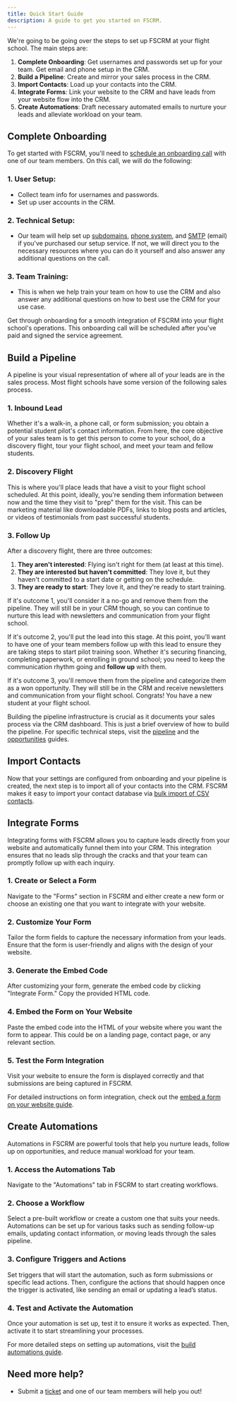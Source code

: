 ```yaml
---
title: Quick Start Guide
description: A guide to get you started on FSCRM.
---
```


We're going to be going over the steps to set up FSCRM at your flight school. The main steps are:

1. **Complete Onboarding**: Get usernames and passwords set up for your team. Get email and phone setup in the CRM.
2. **Build a Pipeline**: Create and mirror your sales process in the CRM.
3. **Import Contacts**: Load up your contacts into the CRM.
4. **Integrate Forms**: Link your website to the CRM and have leads from your website flow into the CRM.
5. **Create Automations**: Draft necessary automated emails to nurture your leads and alleviate workload on your team.

## Complete Onboarding

To get started with FSCRM, you'll need to [schedule an onboarding call](https://rightruddermarketing.com/schedule-call) with one of our team members. On this call, we will do the following:

### 1. **User Setup:**
   - Collect team info for usernames and passwords.
   - Set up user accounts in the CRM.

### 2. **Technical Setup:**
   - Our team will help set up [subdomains](/guides/setup-subdomain), [phone system](/guides/setup-phone-system), and [SMTP](/guides/setup-email) (email) if you've purchased our setup service. If not, we will direct you to the necessary resources where you can do it yourself and also answer any additional questions on the call.

### 3. **Team Training:**
   - This is when we help train your team on how to use the CRM and also answer any additional questions on how to best use the CRM for your use case.

Get through onboarding for a smooth integration of FSCRM into your flight school's operations. This onboarding call will be scheduled after you've paid and signed the service agreement.

## Build a Pipeline

A pipeline is your visual representation of where all of your leads are in the sales process. Most flight schools have some version of the following sales process.

### 1. **Inbound Lead**

Whether it's a walk-in, a phone call, or form submission; you obtain a potential student pilot's contact information. From here, the core objective of your sales team is to get this person to come to your school, do a discovery flight, tour your flight school, and meet your team and fellow students.

### 2. **Discovery Flight**

This is where you'll place leads that have a visit to your flight school scheduled. At this point, ideally, you're sending them information between now and the time they visit to "prep" them for the visit. This can be marketing material like downloadable PDFs, links to blog posts and articles, or videos of testimonials from past successful students.

### 3. **Follow Up**

After a discovery flight, there are three outcomes:

1. **They aren't interested**: Flying isn't right for them (at least at this time).
2. **They are interested but haven't committed**: They love it, but they haven't committed to a start date or getting on the schedule.
3. **They are ready to start**: They love it, and they're ready to start training.

If it's outcome 1, you'll consider it a no-go and remove them from the pipeline. They will still be in your CRM though, so you can continue to nurture this lead with newsletters and communication from your flight school.

If it's outcome 2, you'll put the lead into this stage. At this point, you'll want to have one of your team members follow up with this lead to ensure they are taking steps to start pilot training soon. Whether it's securing financing, completing paperwork, or enrolling in ground school; you need to keep the communication rhythm going and **follow up** with them.

If it's outcome 3, you'll remove them from the pipeline and categorize them as a won opportunity. They will still be in the CRM and receive newsletters and communication from your flight school. Congrats! You have a new student at your flight school.

Building the pipeline infrastructure is crucial as it documents your sales process via the CRM dashboard. This is just a brief overview of how to build the pipeline. For specific technical steps, visit the [pipeline](/features/pipeline) and the [opportunities](/features/opportunities) guides.

## Import Contacts

Now that your settings are configured from onboarding and your pipeline is created, the next step is to import all of your contacts into the CRM. FSCRM makes it easy to import your contact database via [bulk import of CSV contacts](/guides/bulk-import-contacts).

## Integrate Forms


Integrating forms with FSCRM allows you to capture leads directly from your website and automatically funnel them into your CRM. This integration ensures that no leads slip through the cracks and that your team can promptly follow up with each inquiry.

### 1. **Create or Select a Form**

Navigate to the "Forms" section in FSCRM and either create a new form or choose an existing one that you want to integrate with your website.

### 2. **Customize Your Form**

Tailor the form fields to capture the necessary information from your leads. Ensure that the form is user-friendly and aligns with the design of your website.

### 3. **Generate the Embed Code**

After customizing your form, generate the embed code by clicking "Integrate Form." Copy the provided HTML code.

### 4. **Embed the Form on Your Website**

Paste the embed code into the HTML of your website where you want the form to appear. This could be on a landing page, contact page, or any relevant section.

### 5. **Test the Form Integration**

Visit your website to ensure the form is displayed correctly and that submissions are being captured in FSCRM.

For detailed instructions on form integration, check out the [embed a form on your website guide](/guides/embed-form).

## Create Automations

Automations in FSCRM are powerful tools that help you nurture leads, follow up on opportunities, and reduce manual workload for your team.

### 1. **Access the Automations Tab**

Navigate to the "Automations" tab in FSCRM to start creating workflows.

### 2. **Choose a Workflow**

Select a pre-built workflow or create a custom one that suits your needs. Automations can be set up for various tasks such as sending follow-up emails, updating contact information, or moving leads through the sales pipeline.

### 3. **Configure Triggers and Actions**

Set triggers that will start the automation, such as form submissions or specific lead actions. Then, configure the actions that should happen once the trigger is activated, like sending an email or updating a lead’s status.

### 4. **Test and Activate the Automation**

Once your automation is set up, test it to ensure it works as expected. Then, activate it to start streamlining your processes.

For more detailed steps on setting up automations, visit the [build automations guide](/guides/build-automations).

## Need more help?

- Submit a [ticket](https://rightruddermarketing.com/contact-us) and one of our team members will help you out!
